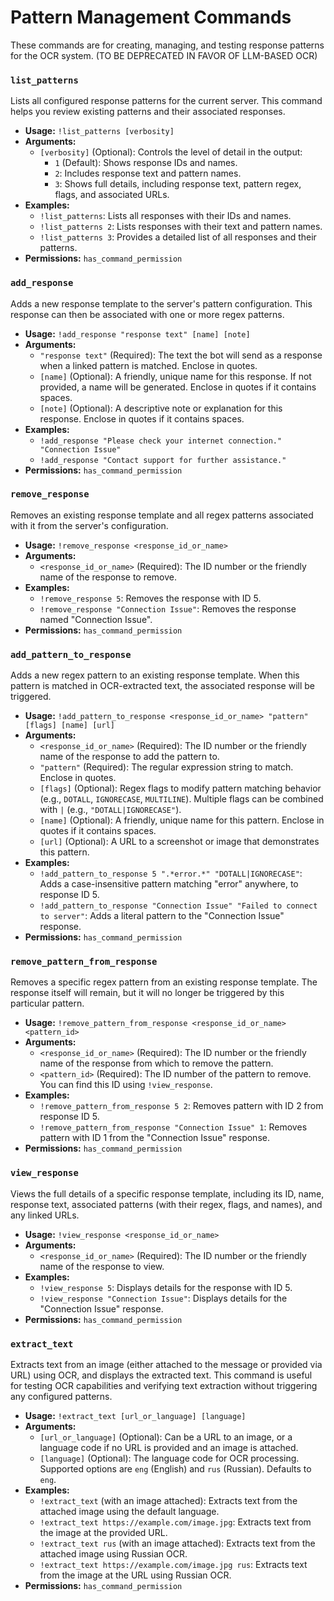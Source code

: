# Pattern Management Commands

These commands are for creating, managing, and testing response patterns for the OCR system.
(TO BE DEPRECATED IN FAVOR OF LLM-BASED OCR)

### `list_patterns`
Lists all configured response patterns for the current server. This command helps you review existing patterns and their associated responses.

- **Usage:** `!list_patterns [verbosity]`
- **Arguments:**
    - `[verbosity]` (Optional): Controls the level of detail in the output:
        - `1` (Default): Shows response IDs and names.
        - `2`: Includes response text and pattern names.
        - `3`: Shows full details, including response text, pattern regex, flags, and associated URLs.
- **Examples:**
    - `!list_patterns`: Lists all responses with their IDs and names.
    - `!list_patterns 2`: Lists responses with their text and pattern names.
    - `!list_patterns 3`: Provides a detailed list of all responses and their patterns.
- **Permissions:** `has_command_permission`

### `add_response`
Adds a new response template to the server's pattern configuration. This response can then be associated with one or more regex patterns.

- **Usage:** `!add_response "response text" [name] [note]`
- **Arguments:**
    - `"response text"` (Required): The text the bot will send as a response when a linked pattern is matched. Enclose in quotes.
    - `[name]` (Optional): A friendly, unique name for this response. If not provided, a name will be generated. Enclose in quotes if it contains spaces.
    - `[note]` (Optional): A descriptive note or explanation for this response. Enclose in quotes if it contains spaces.
- **Examples:**
    - `!add_response "Please check your internet connection." "Connection Issue"`
    - `!add_response "Contact support for further assistance."`
- **Permissions:** `has_command_permission`

### `remove_response`
Removes an existing response template and all regex patterns associated with it from the server's configuration.

- **Usage:** `!remove_response <response_id_or_name>`
- **Arguments:**
    - `<response_id_or_name>` (Required): The ID number or the friendly name of the response to remove.
- **Examples:**
    - `!remove_response 5`: Removes the response with ID 5.
    - `!remove_response "Connection Issue"`: Removes the response named "Connection Issue".
- **Permissions:** `has_command_permission`

### `add_pattern_to_response`
Adds a new regex pattern to an existing response template. When this pattern is matched in OCR-extracted text, the associated response will be triggered.

- **Usage:** `!add_pattern_to_response <response_id_or_name> "pattern" [flags] [name] [url]`
- **Arguments:**
    - `<response_id_or_name>` (Required): The ID number or the friendly name of the response to add the pattern to.
    - `"pattern"` (Required): The regular expression string to match. Enclose in quotes.
    - `[flags]` (Optional): Regex flags to modify pattern matching behavior (e.g., `DOTALL`, `IGNORECASE`, `MULTILINE`). Multiple flags can be combined with `|` (e.g., `"DOTALL|IGNORECASE"`).
    - `[name]` (Optional): A friendly, unique name for this pattern. Enclose in quotes if it contains spaces.
    - `[url]` (Optional): A URL to a screenshot or image that demonstrates this pattern.
- **Examples:**
    - `!add_pattern_to_response 5 ".*error.*" "DOTALL|IGNORECASE"`: Adds a case-insensitive pattern matching "error" anywhere, to response ID 5.
    - `!add_pattern_to_response "Connection Issue" "Failed to connect to server"`: Adds a literal pattern to the "Connection Issue" response.
- **Permissions:** `has_command_permission`

### `remove_pattern_from_response`
Removes a specific regex pattern from an existing response template. The response itself will remain, but it will no longer be triggered by this particular pattern.

- **Usage:** `!remove_pattern_from_response <response_id_or_name> <pattern_id>`
- **Arguments:**
    - `<response_id_or_name>` (Required): The ID number or the friendly name of the response from which to remove the pattern.
    - `<pattern_id>` (Required): The ID number of the pattern to remove. You can find this ID using `!view_response`.
- **Examples:**
    - `!remove_pattern_from_response 5 2`: Removes pattern with ID 2 from response ID 5.
    - `!remove_pattern_from_response "Connection Issue" 1`: Removes pattern with ID 1 from the "Connection Issue" response.
- **Permissions:** `has_command_permission`

### `view_response`
Views the full details of a specific response template, including its ID, name, response text, associated patterns (with their regex, flags, and names), and any linked URLs.

- **Usage:** `!view_response <response_id_or_name>`
- **Arguments:**
    - `<response_id_or_name>` (Required): The ID number or the friendly name of the response to view.
- **Examples:**
    - `!view_response 5`: Displays details for the response with ID 5.
    - `!view_response "Connection Issue"`: Displays details for the "Connection Issue" response.
- **Permissions:** `has_command_permission`

### `extract_text`
Extracts text from an image (either attached to the message or provided via URL) using OCR, and displays the extracted text. This command is useful for testing OCR capabilities and verifying text extraction without triggering any configured patterns.

- **Usage:** `!extract_text [url_or_language] [language]`
- **Arguments:**
    - `[url_or_language]` (Optional): Can be a URL to an image, or a language code if no URL is provided and an image is attached.
    - `[language]` (Optional): The language code for OCR processing. Supported options are `eng` (English) and `rus` (Russian). Defaults to `eng`.
- **Examples:**
    - `!extract_text` (with an image attached): Extracts text from the attached image using the default language.
    - `!extract_text https://example.com/image.jpg`: Extracts text from the image at the provided URL.
    - `!extract_text rus` (with an image attached): Extracts text from the attached image using Russian OCR.
    - `!extract_text https://example.com/image.jpg rus`: Extracts text from the image at the URL using Russian OCR.
- **Permissions:** `has_command_permission`

